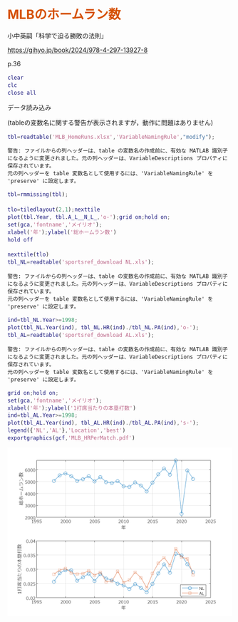 
# <span style="color:rgb(213,80,0)">MLBのホームラン数</span>

小中英嗣「科学で迫る勝敗の法則」


https://gihyo.jp/book/2024/978-4-297-13927-8


p.36

```matlab
clear
clc
close all
```

データ読み込み


(tableの変数名に関する警告が表示されますが，動作に問題はありません)

```matlab
tbl=readtable('MLB_HomeRuns.xlsx','VariableNamingRule',"modify");
```

```TextOutput
警告: ファイルからの列ヘッダーは、table の変数名の作成前に、有効な MATLAB 識別子になるように変更されました。元の列ヘッダーは、VariableDescriptions プロパティに保存されています。
元の列ヘッダーを table 変数名として使用するには、'VariableNamingRule' を 'preserve' に設定します。
```

```matlab
tbl=rmmissing(tbl);

tlo=tiledlayout(2,1);nexttile
plot(tbl.Year, tbl.A_L__N_L_,'o-');grid on;hold on;
set(gca,'fontname','メイリオ');
xlabel('年');ylabel('総ホームラン数')
hold off

nexttile(tlo)
tbl_NL=readtable('sportsref_download NL.xls');
```

```TextOutput
警告: ファイルからの列ヘッダーは、table の変数名の作成前に、有効な MATLAB 識別子になるように変更されました。元の列ヘッダーは、VariableDescriptions プロパティに保存されています。
元の列ヘッダーを table 変数名として使用するには、'VariableNamingRule' を 'preserve' に設定します。
```

```matlab
ind=tbl_NL.Year>=1998;
plot(tbl_NL.Year(ind), tbl_NL.HR(ind)./tbl_NL.PA(ind),'o-');
tbl_AL=readtable('sportsref_download AL.xls');
```

```TextOutput
警告: ファイルからの列ヘッダーは、table の変数名の作成前に、有効な MATLAB 識別子になるように変更されました。元の列ヘッダーは、VariableDescriptions プロパティに保存されています。
元の列ヘッダーを table 変数名として使用するには、'VariableNamingRule' を 'preserve' に設定します。
```

```matlab
grid on;hold on;
set(gca,'fontname','メイリオ');
xlabel('年');ylabel('1打席当たりの本塁打数')
ind=tbl_AL.Year>=1998;
plot(tbl_AL.Year(ind), tbl_AL.HR(ind)./tbl_AL.PA(ind),'s-');
legend({'NL','AL'},'Location','best')
exportgraphics(gcf,'MLB_HRPerMatch.pdf')
```

<center><img src="p036_MLB_HRPerMatch_media/figure_0.png" width="562" alt="figure_0.png"></center>

